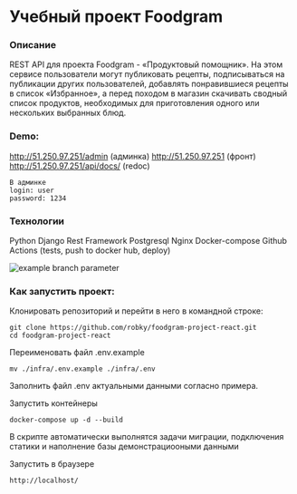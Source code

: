 # Учебный проект Foodgram

### Описание
REST API для проекта Foodgram - «Продуктовый помощник». На этом сервисе пользователи могут публиковать рецепты, подписываться на публикации других пользователей, добавлять понравившиеся рецепты в список «Избранное», а перед походом в магазин скачивать сводный список продуктов, необходимых для приготовления одного или нескольких выбранных блюд.

### Demo: 
http://51.250.97.251/admin (админка) http://51.250.97.251 (фронт) http://51.250.97.251/api/docs/ (redoc)
```
В админке
login: user
password: 1234
```

### Технологии
Python
Django
Rest Framework Postgresql
Nginx
Docker-compose
Github Actions (tests, push to docker hub, deploy)

![example branch parameter](https://github.com/robky/foodgram-project-react/actions/workflows/foodgram.yml/badge.svg)

### Как запустить проект:

Клонировать репозиторий и перейти в него в командной строке:

```
git clone https://github.com/robky/foodgram-project-react.git
cd foodgram-project-react
```

Переименовать файл .env.example

```
mv ./infra/.env.example ./infra/.env
```

Заполнить файл .env актуальными данными согласно примера.

Запустить контейнеры

```
docker-compose up -d --build
```

В скрипте автоматически выполнятся задачи миграции, подключения статики и наполнение базы демонстрациооными данными

Запустить в браузере

```
http://localhost/
```
